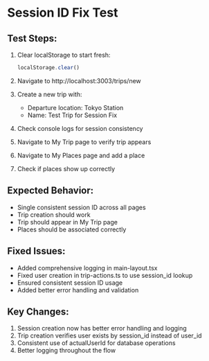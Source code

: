 # Session ID Fix Test

## Test Steps:

1. Clear localStorage to start fresh:
   ```javascript
   localStorage.clear()
   ```

2. Navigate to http://localhost:3003/trips/new

3. Create a new trip with:
   - Departure location: Tokyo Station
   - Name: Test Trip for Session Fix

4. Check console logs for session consistency

5. Navigate to My Trip page to verify trip appears

6. Navigate to My Places page and add a place

7. Check if places show up correctly

## Expected Behavior:
- Single consistent session ID across all pages
- Trip creation should work
- Trip should appear in My Trip page
- Places should be associated correctly

## Fixed Issues:
- Added comprehensive logging in main-layout.tsx
- Fixed user creation in trip-actions.ts to use session_id lookup
- Ensured consistent session ID usage
- Added better error handling and validation

## Key Changes:
1. Session creation now has better error handling and logging
2. Trip creation verifies user exists by session_id instead of user_id
3. Consistent use of actualUserId for database operations
4. Better logging throughout the flow